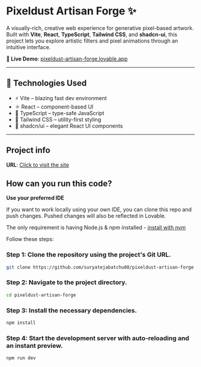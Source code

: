 # Pixeldust Artisan Forge ✨

A visually-rich, creative web experience for generative pixel-based artwork. Built with **Vite**, **React**, **TypeScript**, **Tailwind CSS**, and **shadcn-ui**, this project lets you explore artistic filters and pixel animations through an intuitive interface.

**🔗 Live Demo**: [pixeldust-artisan-forge.lovable.app](https://pixeldust-artisan-forge.lovable.app)  

---

## 🧰 Technologies Used

- ⚡ Vite – blazing fast dev environment
- ⚛️ React – component-based UI
- 🦾 TypeScript – type-safe JavaScript
- 🎨 Tailwind CSS – utility-first styling
- 🧩 shadcn/ui – elegant React UI components

---

## Project info

**URL**: [Click to visit the site](https://pixeldust-artisan-forge.lovable.app)

## How can you run this code?

**Use your preferred IDE**

If you want to work locally using your own IDE, you can clone this repo and push changes. Pushed changes will also be reflected in Lovable.

The only requirement is having Node.js & npm installed - [install with nvm](https://github.com/nvm-sh/nvm#installing-and-updating)

Follow these steps:


### Step 1: Clone the repository using the project's Git URL.
```sh
git clone https://github.com/suryatejabatchu08/pixeldust-artisan-forge
```


### Step 2: Navigate to the project directory.
```sh
cd pixeldust-artisan-forge
```

### Step 3: Install the necessary dependencies.
```sh
npm install
```

### Step 4: Start the development server with auto-reloading and an instant preview.
```sh
npm run dev
```
